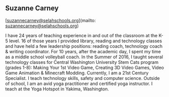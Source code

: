 ## Suzanne Carney

[suzannecarney@selahschools.org](mailto: suzannecarney@selahschools.org)

​I have 24 years of teaching experience in and out of the classroom at the K-5 level. 16 of those years I provided library, reading and technology classes and have held a few leadership positions: reading coach, technology coach & writing coordinator.  For 10 years, after the academic day, I spent my time as a middle school volleyball coach.  In the Summer of 2016, I taught several technology classes for Central Washington University Stem Cats program (grades 1-8): Making Your 1st Video Game, Creating 3D Video Games, Video Game Animation & Minecraft Modding.  Currently, I am a 21st Century Specialist.  I teach technology skills, safety and computer science.  Outside of school, I am an avid yoga practitioner and certified yoga instructor.  I teach at the Yoga Hotspot in Yakima, Washington.
